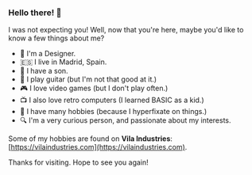 ### Hello there! :wave:

I was not expecting you!
Well, now that you're here, maybe you'd like to know a few things about me?

- :art: I'm a Designer.
- :es: I live in Madrid, Spain.
- :boy: I have a son.
- :guitar: I play guitar (but I'm not that good at it.)
- :video_game: I love video games (but I don't play often.)
- :tv: I also love retro computers (I learned BASIC as a kid.)
- :wrench: I have many hobbies (because I hyperfixate on things.)
- :mag: I'm a very curious person, and passionate about my interests.

Some of my hobbies are found on **Vila Industries**: [https://vilaindustries.com](https://vilaindustries.com).  

Thanks for visiting. Hope to see you again!
